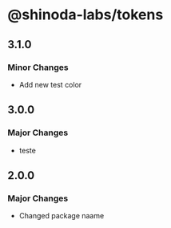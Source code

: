 # @shinoda-labs/tokens

## 3.1.0

### Minor Changes

- Add new test color

## 3.0.0

### Major Changes

- teste

## 2.0.0

### Major Changes

- Changed package naame
